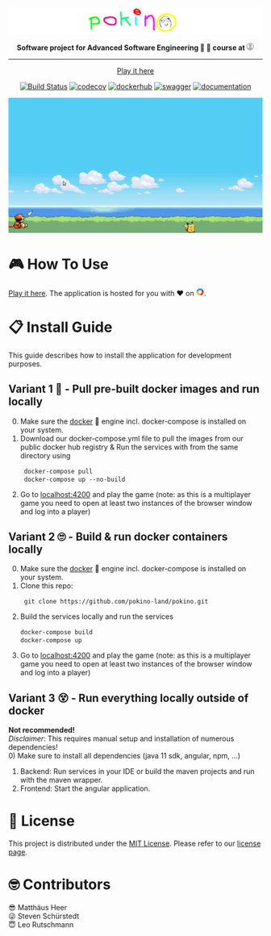 <div align="center">

<!-- HEADER SECTION -->

<img src="assets/pokino_header.png" width="800px">

**Software project for Advanced Software Engineering :hammer: :construction_worker: course at 
<a href="https://uzh.ch/"><img src="assets/uzh_logo_no_text.png" width="15px"></a>**

---

<!-- LINKS SECTION -->
<p align="center">
  <a href="http://34.65.96.186:4200/">Play it here</a>
</p>

<!-- BATCHES SECTION -->
[![Build Status](https://travis-ci.com/pokino-land/pokino.svg?branch=main)](https://travis-ci.com/pokino-land/pokino)
[![codecov](https://img.shields.io/codecov/c/github/pokino-land/pokino?label=test%20coverage&token=444585811d48493abd0d6c7efe228d2a)](https://app.codecov.io/gh/pokino-land/pokino/)
[![dockerhub](https://img.shields.io/badge/docker%20hub-registry-blue)](https://hub.docker.com/repository/docker/matthaeusheer/pokino-game)
[![swagger](https://img.shields.io/badge/swagger-api-yellowgreen)](https://app.swaggerhub.com/apis/matthaeusheer/pokino_api/1.0.0)
[![documentation](https://img.shields.io/badge/official-documentation-brightgreen)](https://github.com/pokino-land/pokino/wiki)
  

</div> <!-- centering -->

<p align="center">
  <img width="700" src="assets/game_play.gif">
</p>

# :video_game: How To Use
[Play it here](http://34.65.96.186:4200/). The application is hosted for you with :heart: on
<a href="https://cloud.google.com/"><img src="assets/gcp.png" width="16px"></a>.

# :clipboard: Install Guide
This guide describes how to install the application for development purposes.

## Variant 1 :hugs: - Pull pre-built docker images and run locally
0) Make sure the [docker](https://docs.docker.com/) :whale: engine incl. docker-compose is installed on your system.
1) Download our docker-compose.yml file to pull the images from our public docker hub registry & Run the services with from the same directory using
   ```
    docker-compose pull
    docker-compose up --no-build
   ```
2) Go to [localhost:4200](http://localhost:4200/) and play the game (note: as this is a multiplayer game you need to open at least two instances of the browser window and log into a player)

## Variant 2 :roll_eyes: - Build & run docker containers locally
0) Make sure the [docker](https://docs.docker.com/) :whale: engine incl. docker-compose is installed on your system.
1) Clone this repo:  
   ```
    git clone https://github.com/pokino-land/pokino.git
   ```
2) Build the services locally and run the services  
   ```
   docker-compose build  
   docker-compose up
   ```
3) Go to [localhost:4200](http://localhost:4200/) and play the game (note: as this is a multiplayer game you need to open at least two instances of the browser window and log into a player)

## Variant 3 :dizzy_face: - Run everything locally outside of docker
**Not recommended!**  
_Disclaimer_: This requires manual setup and installation of numerous dependencies!  
0) Make sure to install all dependencies (java 11 sdk, angular, npm, ...)
1) Backend: Run services in your IDE or build the maven projects and run with the maven wrapper.
2) Frontend: Start the angular application.

# :cop: License
This project is distributed under the [MIT License](https://en.wikipedia.org/wiki/MIT_License). 
Please refer to our [license page](https://github.com/matthaeusheer/pokino/blob/main/LICENSE).

# :nerd_face: Contributors
:sunglasses: Matthäus Heer  
:stuck_out_tongue_winking_eye: Steven Schürstedt  
:innocent: Leo Rutschmann  
